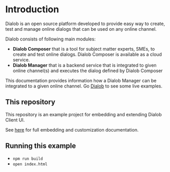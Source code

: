 # Introduction

Dialob is an open source platform developed to provide easy way to create, test and manage online dialogs that can be used on any online channel.

Dialob consists of following main modules:
* **Dialob Composer** that is a tool for subject matter experts, SMEs, to create and test online dialogs. Dialob Composer is available as a cloud service.
* **Dialob Manager** that is a backend service that is integrated to given online channel(s) and executes the dialog defined by Dialob Composer

This documentation provides information how a Dialob Manager can be integrated to a given online channel. Go [Dialob](www.dialob.io) to see some live examples.

## This repository

This repository is an example project for embedding and extending Dialob Client UI.

See [here](https://dialob.github.io/embedding/) for full embedding and customization documentation.

## Running this example

 * `npm run build`
 * `open index.html`
